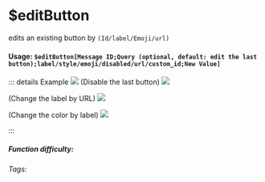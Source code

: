 # $editButton
edits an existing button by `(Id/label/Emoji/url)`

#### Usage: `$editButton[Message ID;Query (optional, default: edit the last button);label/style/emoji/disabled/url/custom_id;New Value]`

::: details Example
![](https://cdn.discordapp.com/attachments/914682255346118687/938564348102717440/unknown.jpeg)
(Disable the last button)
![](https://cdn.discordapp.com/attachments/914682255346118687/938568269349142538/Screenshot_20220202194114.jpg)

(Change the label by URL)
![](https://cdn.discordapp.com/attachments/914682255346118687/938568269818916864/Screenshot_20220202194404.jpg)

(Change the color by label)
![](https://cdn.discordapp.com/attachments/914682255346118687/938568270053789737/Screenshot_20220202194603.jpg)

:::


##### Function difficulty: <Badge type="warning" text="Medium" vertical="middle" /> 
###### Tags: <Badge type="tip" text="button" vertical="middle" /> <Badge type="tip" text="edit" vertical="middle" /> <Badge type="tip" text="interaction" vertical="middle" /> 